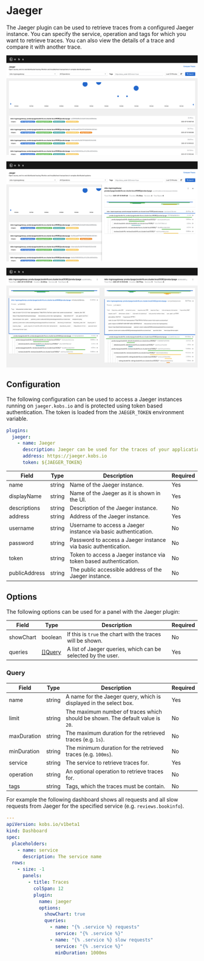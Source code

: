 # Jaeger

The Jaeger plugin can be used to retrieve traces from a configured Jaeger instance. You can specify the service, operation and tags for which you want to retrieve traces. You can also view the details of a trace and compare it with another trace.

![Traces](assets/jaeger-traces.png)

![Trace](assets/jaeger-trace.png)

![Compare Traces](assets/jaeger-compare-traces.png)

## Configuration

The following configuration can be used to access a Jaeger instances running on `jaeger.kobs.io` and is protected using token based authentication. The token is loaded from the `JAEGER_TOKEN` environment variable.

```yaml
plugins:
  jaeger:
    - name: Jaeger
      description: Jaeger can be used for the traces of your application.
      address: https://jaeger.kobs.io
      token: ${JAEGER_TOKEN}
```

| Field | Type | Description | Required |
| ----- | ---- | ----------- | -------- |
| name | string | Name of the Jaeger instance. | Yes |
| displayName | string | Name of the Jaeger as it is shown in the UI. | Yes |
| descriptions | string | Description of the Jaeger instance. | No |
| address | string | Address of the Jaeger instance. | Yes |
| username | string | Username to access a Jaeger instance via basic authentication. | No |
| password | string | Password to access a Jaeger instance via basic authentication. | No |
| token | string | Token to access a Jaeger instance via token based authentication. | No |
| publicAddress | string | The public accessible address of the Jaeger instance. | No |

## Options

The following options can be used for a panel with the Jaeger plugin:

| Field | Type | Description | Required |
| ----- | ---- | ----------- | -------- |
| showChart | boolean | If this is `true` the chart with the traces will be shown. | No |
| queries | [[]Query](#query) | A list of Jaeger queries, which can be selected by the user. | Yes |

### Query

| Field | Type | Description | Required |
| ----- | ---- | ----------- | -------- |
| name | string | A name for the Jaeger query, which is displayed in the select box. | Yes |
| limit | string | The maximum number of traces which should be shown. The default value is `20`. | No |
| maxDuration | string | The maximum duration for the retrieved traces (e.g. `1s`). | No |
| minDuration | string | The minimum duration for the retrieved traces (e.g. `100ms`). | No |
| service | string | The service to retrieve traces for. | Yes |
| operation | string | An optional operation to retrieve traces for. | No |
| tags | string | Tags, which the traces must be contain. | No |

For example the following dashboard shows all requests and all slow requests from Jaeger for the specified service (e.g. `reviews.bookinfo`).

```yaml
---
apiVersion: kobs.io/v1beta1
kind: Dashboard
spec:
  placeholders:
    - name: service
      description: The service name
  rows:
    - size: -1
      panels:
        - title: Traces
          colSpan: 12
          plugin:
            name: jaeger
            options:
              showChart: true
              queries:
                - name: "{% .service %} requests"
                  service: "{% .service %}"
                - name: "{% .service %} slow requests"
                  service: "{% .service %}"
                  minDuration: 1000ms
```
